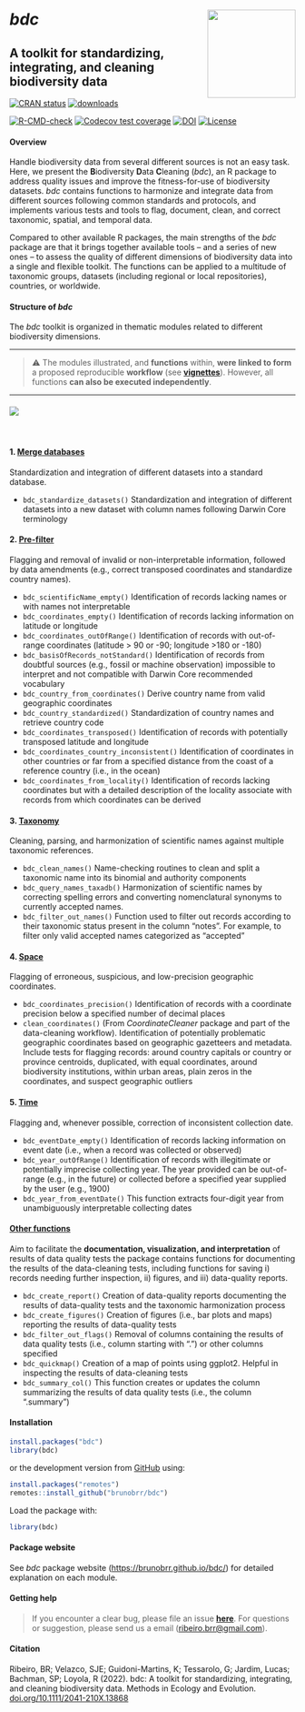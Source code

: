 
<!-- README.md is generated from README.Rmd. Please edit that file -->

# ***bdc*** <a href='https://github.com/brunobrr/bdc'><img src="https://raw.githubusercontent.com/brunobrr/bdc/master/man/figures/logo.png" align="right" width="155"/></a>

## **A toolkit for standardizing, integrating, and cleaning biodiversity data**

<!-- badges: start -->

[![CRAN
status](https://www.r-pkg.org/badges/version/bdc)](https://CRAN.R-project.org/package=bdc)
[![downloads](https://cranlogs.r-pkg.org/badges/grand-total/bdc)](https://cranlogs.r-pkg.org:443/badges/grand-total/bdc)
<!-- [![rstudio mirror -->
<!-- downloads](https://cranlogs.r-pkg.org/badges/bdc)](https://cranlogs.r-pkg.org:443/badges/bdc) -->
[![R-CMD-check](https://github.com/brunobrr/bdc/actions/workflows/R-CMD-check.yaml/badge.svg)](https://github.com/brunobrr/bdc/actions/workflows/R-CMD-check.yaml)
[![Codecov test
coverage](https://codecov.io/gh/brunobrr/bdc/branch/master/graph/badge.svg?token=9AUF86G9LJ)](https://app.codecov.io/gh/brunobrr/bdc)
[![DOI](https://zenodo.org/badge/DOI/10.5281/zenodo.6450390.svg)](https://doi.org/10.5281/zenodo.6450390)
[![License](https://img.shields.io/badge/license-GPL%20(%3E=%203)-lightgrey.svg?style=flat)](http://www.gnu.org/licenses/gpl-3.0.html)

<!-- badges: end -->

#### **Overview**

Handle biodiversity data from several different sources is not an easy
task. Here, we present the **B**iodiversity **D**ata **C**leaning
(*bdc*), an R package to address quality issues and improve the
fitness-for-use of biodiversity datasets. *bdc* contains functions to
harmonize and integrate data from different sources following common
standards and protocols, and implements various tests and tools to flag,
document, clean, and correct taxonomic, spatial, and temporal data.

Compared to other available R packages, the main strengths of the *bdc*
package are that it brings together available tools – and a series of
new ones – to assess the quality of different dimensions of biodiversity
data into a single and flexible toolkit. The functions can be applied to
a multitude of taxonomic groups, datasets (including regional or local
repositories), countries, or worldwide.

#### **Structure of *bdc***

The *bdc* toolkit is organized in thematic modules related to different
biodiversity dimensions.

------------------------------------------------------------------------

> :warning: The modules illustrated, and **functions** within, **were
> linked to form** a proposed reproducible **workflow** (see
> [**vignettes**](https://brunobrr.github.io/bdc/)). However, all
> functions **can also be executed independently**.

------------------------------------------------------------------------

#### ![](https://raw.githubusercontent.com/brunobrr/bdc/master/inst/extdata/icon_vignettes/Figure1.png)

<br/>

#### 1. [**Merge databases**](https://brunobrr.github.io/bdc/articles/integrate_datasets.html)

Standardization and integration of different datasets into a standard
database.

- `bdc_standardize_datasets()` Standardization and integration of
  different datasets into a new dataset with column names following
  Darwin Core terminology

#### 2. [**Pre-filter**](https://brunobrr.github.io/bdc/articles/prefilter.html)

Flagging and removal of invalid or non-interpretable information,
followed by data amendments (e.g., correct transposed coordinates and
standardize country names).

- `bdc_scientificName_empty()` Identification of records lacking names
  or with names not interpretable
- `bdc_coordinates_empty()` Identification of records lacking
  information on latitude or longitude
- `bdc_coordinates_outOfRange()` Identification of records with
  out-of-range coordinates (latitude \> 90 or -90; longitude \>180 or
  -180)
- `bdc_basisOfRecords_notStandard()` Identification of records from
  doubtful sources (e.g., fossil or machine observation) impossible to
  interpret and not compatible with Darwin Core recommended vocabulary
- `bdc_country_from_coordinates()` Derive country name from valid
  geographic coordinates
- `bdc_country_standardized()` Standardization of country names and
  retrieve country code
- `bdc_coordinates_transposed()` Identification of records with
  potentially transposed latitude and longitude
- `bdc_coordinates_country_inconsistent()` Identification of coordinates
  in other countries or far from a specified distance from the coast of
  a reference country (i.e., in the ocean)
- `bdc_coordinates_from_locality()` Identification of records lacking
  coordinates but with a detailed description of the locality associate
  with records from which coordinates can be derived

#### 3. [**Taxonomy**](https://brunobrr.github.io/bdc/articles/taxonomy.html)

Cleaning, parsing, and harmonization of scientific names against
multiple taxonomic references.

- `bdc_clean_names()` Name-checking routines to clean and split a
  taxonomic name into its binomial and authority components
- `bdc_query_names_taxadb()` Harmonization of scientific names by
  correcting spelling errors and converting nomenclatural synonyms to
  currently accepted names.
- `bdc_filter_out_names()` Function used to filter out records according
  to their taxonomic status present in the column “notes”. For example,
  to filter only valid accepted names categorized as “accepted”

#### 4. [**Space**](https://brunobrr.github.io/bdc/articles/space.html)

Flagging of erroneous, suspicious, and low-precision geographic
coordinates.

- `bdc_coordinates_precision()` Identification of records with a
  coordinate precision below a specified number of decimal places
- `clean_coordinates()` (From *CoordinateCleaner* package and part of
  the data-cleaning workflow). Identification of potentially problematic
  geographic coordinates based on geographic gazetteers and metadata.
  Include tests for flagging records: around country capitals or country
  or province centroids, duplicated, with equal coordinates, around
  biodiversity institutions, within urban areas, plain zeros in the
  coordinates, and suspect geographic outliers

#### 5. [**Time**](https://brunobrr.github.io/bdc/articles/time.html)

Flagging and, whenever possible, correction of inconsistent collection
date.

- `bdc_eventDate_empty()` Identification of records lacking information
  on event date (i.e., when a record was collected or observed)
- `bdc_year_outOfRange()` Identification of records with illegitimate or
  potentially imprecise collecting year. The year provided can be
  out-of-range (e.g., in the future) or collected before a specified
  year supplied by the user (e.g., 1900)
- `bdc_year_from_eventDate()` This function extracts four-digit year
  from unambiguously interpretable collecting dates

#### [**Other functions**](https://brunobrr.github.io/bdc/reference/index.html)

Aim to facilitate the **documentation, visualization, and
interpretation** of results of data quality tests the package contains
functions for documenting the results of the data-cleaning tests,
including functions for saving i) records needing further inspection,
ii) figures, and iii) data-quality reports.

- `bdc_create_report()` Creation of data-quality reports documenting the
  results of data-quality tests and the taxonomic harmonization process
- `bdc_create_figures()` Creation of figures (i.e., bar plots and maps)
  reporting the results of data-quality tests
- `bdc_filter_out_flags()` Removal of columns containing the results of
  data quality tests (i.e., column starting with “.”) or other columns
  specified
- `bdc_quickmap()` Creation of a map of points using ggplot2. Helpful in
  inspecting the results of data-cleaning tests
- `bdc_summary_col()` This function creates or updates the column
  summarizing the results of data quality tests (i.e., the column
  “.summary”)

#### **Installation**

``` r
install.packages("bdc")
library(bdc)
```

or the development version from
[GitHub](https://github.com/brunobrr/bdc) using:

``` r
install.packages("remotes")
remotes::install_github("brunobrr/bdc")
```

Load the package with:

``` r
library(bdc)
```

#### **Package website**

See *bdc* package website (<https://brunobrr.github.io/bdc/>) for
detailed explanation on each module.

#### **Getting help**

> If you encounter a clear bug, please file an issue
> [**here**](https://github.com/brunobrr/bdc/issues). For questions or
> suggestion, please send us a email (ribeiro.brr@gmail.com).

#### **Citation**

Ribeiro, BR; Velazco, SJE; Guidoni-Martins, K; Tessarolo, G; Jardim,
Lucas; Bachman, SP; Loyola, R (2022). bdc: A toolkit for standardizing,
integrating, and cleaning biodiversity data. Methods in Ecology and
Evolution.
[doi.org/10.1111/2041-210X.13868](https://doi.org/10.1111/2041-210X.13868)
